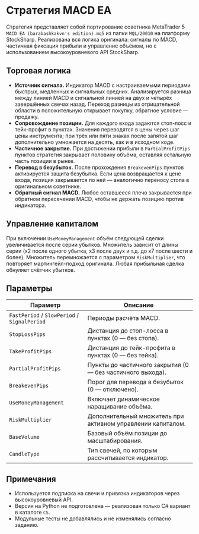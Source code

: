 # Стратегия MACD EA

Стратегия представляет собой портирование советника MetaTrader 5 `MACD EA (barabashkakvn's edition).mq5` из папки `MQL/20010` на платформу StockSharp. Реализована вся логика оригинала: сигналы по MACD, частичная фиксация прибыли и управление объёмом, но с использованием высокоуровневого API StockSharp.

## Торговая логика

* **Источник сигнала.** Индикатор MACD с настраиваемыми периодами быстрых, медленных и сигнальных средних. Анализируется разница между линией MACD и сигнальной линией на двух и четырёх завершённых свечах назад. Переход разницы из отрицательной области в положительную открывает покупку, обратное условие — продажу.
* **Сопровождение позиции.** Для каждого входа задаются стоп-лосс и тейк-профит в пунктах. Значения переводятся в цены через шаг цены инструмента; при трёх или пяти знаках после запятой шаг дополнительно умножается на десять, как и в исходном коде.
* **Частичное закрытие.** При достижении прибыли в `PartialProfitPips` пунктов стратегия закрывает половину объёма, оставляя остальную часть позиции в рынке.
* **Перевод в безубыток.** После прохождения `BreakevenPips` пунктов активируется защита безубытка. Если цена возвращается к цене входа, позиция закрывается по ней — аналогично переносу стопа в оригинальном советнике.
* **Обратный сигнал MACD.** Любое оставшееся плечо закрывается при обратном пересечении MACD, чтобы не держать позицию против индикатора.

## Управление капиталом

При включении `UseMoneyManagement` объём следующей сделки увеличивается после серии убытков. Множитель зависит от длины серии (x2 после одного убытка, x3 после двух и т.д. до x7 после шести и более). Множитель перемножается с параметром `RiskMultiplier`, что повторяет мартингейл-подход оригинала. Любая прибыльная сделка обнуляет счётчик убытков.

## Параметры

| Параметр | Описание |
|----------|----------|
| `FastPeriod` / `SlowPeriod` / `SignalPeriod` | Периоды расчёта MACD.
| `StopLossPips` | Дистанция до стоп-лосса в пунктах (0 — без стопа).
| `TakeProfitPips` | Дистанция до тейк-профита в пунктах (0 — без тейка).
| `PartialProfitPips` | Пункты до частичного закрытия (0 — без частичного выхода).
| `BreakevenPips` | Порог для перевода в безубыток (0 — отключено).
| `UseMoneyManagement` | Включает динамическое наращивание объёма.
| `RiskMultiplier` | Дополнительный множитель при активном управлении капиталом.
| `BaseVolume` | Базовый объём позиции до масштабирования.
| `CandleType` | Тип свечей, по которым рассчитывается индикатор.

## Примечания

* Используется подписка на свечи и привязка индикаторов через высокоуровневый API.
* Версия на Python не подготовлена — реализован только C# вариант в каталоге `CS`.
* Модульные тесты не добавлялись и не изменялись согласно заданию.

